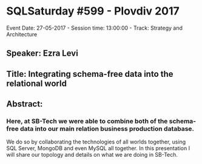 # SQLSaturday #599 - Plovdiv 2017
Event Date: 27-05-2017 - Session time: 13:00:00 - Track: Strategy and Architecture
## Speaker: Ezra Levi
## Title: Integrating schema-free data into the relational world
## Abstract:
### Here, at SB-Tech we were able to combine both of the schema-free data into our main relation business production database. 
We do so by collaborating the technologies of all worlds together, using SQL Server, MongoDB and even MySQL all together. In this presentation I will share our topology and details on what we are doing in SB-Tech.
